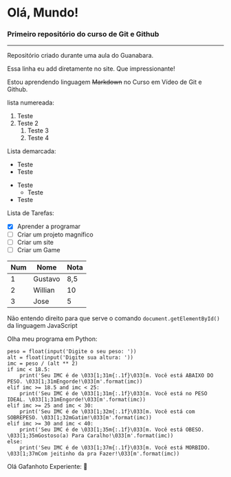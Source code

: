 # Olá, Mundo!
### Primeiro repositório do curso de Git e Github
---
Repositório criado durante uma aula do Guanabara.

Essa linha eu add diretamente no site. Que impressionante!

Estou aprendendo linguagem ~~Markdown~~ no Curso em Vídeo de Git e Github.

lista numereada:
1. Teste
2. Teste 2
   1. Teste 3
   2. Teste 4

Lista demarcada:

- Teste
- Teste
* Teste
   * Teste
* Teste

Lista de Tarefas:

- [x] Aprender a programar
- [ ] Criar um projeto magnífico
- [ ] Criar um site
- [ ] Criar um Game

Num | Nome | Nota
---|---|---
1 | Gustavo | 8,5
2 | Willian | 10
3 | Jose | 5

Não entendo direito para que serve o comando `document.getElementById()` da linguagem JavaScript

Olha meu programa em Python:
```
peso = float(input('Digite o seu peso: '))
alt = float(input('Digite sua altura: '))
imc = peso / (alt ** 2)
if imc < 18.5:
    print('Seu IMC é de \033[1;31m{:.1f}\033[m. Você está ABAIXO DO PESO. \033[1;31mEngorde!\033[m'.format(imc))
elif imc >= 18.5 and imc < 25:
    print('Seu IMC é de \033[1;31m{:.1f}\033[m. Você está no PESO IDEAL. \033[1;31mEngorde!\033[m'.format(imc))
elif imc >= 25 and imc < 30:
    print('Seu IMC é de \033[1;32m{:.1f}\033[m. Você está com SOBREPESO. \033[1;32mGatim!\033[m'.format(imc))
elif imc >= 30 and imc < 40:
    print('Seu IMC é de \033[1;35m{:.1f}\033[m. Você está OBESO. \033[1;35mGostoso(a) Para Caralho!\033[m'.format(imc))
else:
    print('Seu IMC é de \033[1;37m{:.1f}\033[m. Você está MORBIDO. \033[1;37mCom jeitinho da pra Fazer!\033[m'.format(imc))
```

Olá Gafanhoto Experiente: **:panda_face:**
